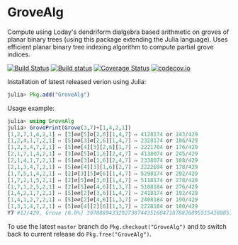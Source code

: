 # GroveAlg
Compute using Loday's dendriform dialgebra based arithmetic on groves of planar binary trees (using this package extending the Julia language). Uses efficient planar binary tree indexing algorithm to compute partial grove indices. 

[![Build Status](https://travis-ci.org/chakravala/GroveAlg.jl.svg?branch=master)](https://travis-ci.org/chakravala/GroveAlg.jl) [![Build status](https://ci.appveyor.com/api/projects/status/j7t3oc1doeot6i72?svg=true)](https://ci.appveyor.com/project/chakravala/grovealg-jl) [![Coverage Status](https://coveralls.io/repos/github/chakravala/GroveAlg.jl/badge.svg?branch=master)](https://coveralls.io/github/chakravala/GroveAlg.jl?branch=master) [![codecov.io](http://codecov.io/github/chakravala/GroveAlg.jl/coverage.svg?branch=master)](http://codecov.io/github/chakravala/GroveAlg.jl?branch=master)


Installation of latest released verion using Julia:
```Julia
julia> Pkg.add("GroveAlg")
```
Usage example:

```Julia
julia> using GroveAlg
julia> GrovePrint(Grove(3,7)+[1,4,2,1])
[1,2,7,1,4,2,1] ↦ [3]∅∅[5]∅[2,6][1,4,7] ↦ 4128174 or 243/429
[1,2,4,1,7,2,1] ↦ [5]∅∅[3]∅[2,6][1,4,7] ↦ 2328174 or 186/429
[1,2,3,4,7,2,1] ↦ [5]∅∅[4][3][2,6][1,7] ↦ 2221704 or 176/429
[2,1,7,1,4,2,1] ↦ [3]∅∅[5]∅[1,6][2,4,7] ↦ 4138074 or 245/429
[2,1,4,1,7,2,1] ↦ [5]∅∅[3]∅[1,6][2,4,7] ↦ 2338074 or 188/429
[2,1,3,4,7,2,1] ↦ [5]∅∅[4][3][1,6][2,7] ↦ 2222694 or 178/429
[1,7,5,1,4,2,1] ↦ [2]∅[3][5]∅[6][1,4,7] ↦ 5298174 or 292/429
[1,7,2,1,5,2,1] ↦ [2]∅[5]∅∅[3,6][1,4,7] ↦ 5118174 or 278/429
[1,7,1,2,5,2,1] ↦ [2]∅[5]∅∅[4,6][1,3,7] ↦ 5108184 or 276/429
[1,4,2,1,7,2,1] ↦ [5]∅∅[2]∅[3,6][1,4,7] ↦ 2418174 or 192/429
[1,4,1,2,7,2,1] ↦ [5]∅∅[2]∅[4,6][1,3,7] ↦ 2408184 or 190/429
[1,3,1,4,7,2,1] ↦ [5]∅∅[4][2][6][1,3,7] ↦ 2228184 or 180/429
Y7 #12/429, Grove [0.0%] 3978889433292738744351684718788268955154180851751998187580930331583304832228744501395456
```
To use the latest `master` branch do `Pkg.checkout("GroveAlg")` and to switch back to current release do `Pkg.free("GroveAlg")`.